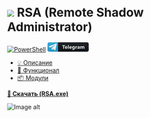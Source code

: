 # <img src="https://github.com/Lifailon/RSA/blob/rsa/Image/ico/RSA-Logo.ico" width="25" /> RSA (Remote Shadow Administrator)

[![PowerShell](https://github.com/Lifailon/RSA/blob/rsa/Image/Logo/PowerShell-Button.png)](https://github.com/PowerShell/PowerShell) [![Telegram @kup57](https://github.com/Lifailon/RSA/blob/rsa/Image/Logo/Telegram-Button.png)](https://t.me/kup57)

- [💡 Описание](##Описание)
- [📘 Функционал](##Функционал)
- [📦 Модули](https://github.com/Lifailon/RSA-Modules)

**[🚀 Скачать (RSA.exe)](https://github.com/Lifailon/RSA/releases)**

![Image alt]()

  
